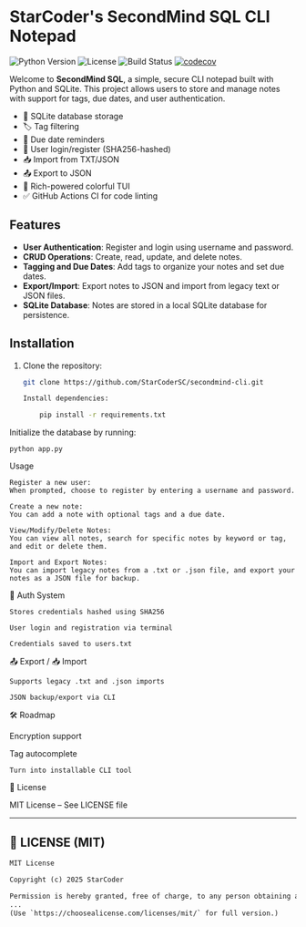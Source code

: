 # StarCoder's SecondMind SQL CLI Notepad

![Python Version](https://img.shields.io/badge/python-3.8%2B-blue)
![License](https://img.shields.io/github/license/StarCoderSC/secondmind-cli)
![Build Status](https://github.com/StarCoderSC/secondmind-cli/actions/workflows/python-app.yml/badge.svg)
[![codecov](https://codecov.io/gh/StarCoderSC/secondmind-cli/main/graph/badge.svg)](https://codecov.io/gh/StarCoderSC/secondmind-cli)

Welcome to **SecondMind SQL**, a simple, secure CLI notepad built with Python and SQLite. This project allows users to store and manage notes with support for tags, due dates, and user authentication.

- 🧾 SQLite database storage
- 🏷️ Tag filtering
- 📆 Due date reminders
- 🔐 User login/register (SHA256-hashed)
- 📥 Import from TXT/JSON
- 📤 Export to JSON
- 🌈 Rich-powered colorful TUI
- ✅ GitHub Actions CI for code linting


## Features
- **User Authentication**: Register and login using username and password.
- **CRUD Operations**: Create, read, update, and delete notes.
- **Tagging and Due Dates**: Add tags to organize your notes and set due dates.
- **Export/Import**: Export notes to JSON and import from legacy text or JSON files.
- **SQLite Database**: Notes are stored in a local SQLite database for persistence.

## Installation

1. Clone the repository:
    ```bash
    git clone https://github.com/StarCoderSC/secondmind-cli.git

    Install dependencies:

        pip install -r requirements.txt

Initialize the database by running:

    python app.py

Usage

    Register a new user:
    When prompted, choose to register by entering a username and password.

    Create a new note:
    You can add a note with optional tags and a due date.

    View/Modify/Delete Notes:
    You can view all notes, search for specific notes by keyword or tag, and edit or delete them.

    Import and Export Notes:
    You can import legacy notes from a .txt or .json file, and export your notes as a JSON file for backup.

🔐 Auth System

    Stores credentials hashed using SHA256

    User login and registration via terminal

    Credentials saved to users.txt

📤 Export / 📥 Import

    Supports legacy .txt and .json imports

    JSON backup/export via CLI

🛠 Roadmap

Encryption support

Tag autocomplete

    Turn into installable CLI tool

📄 License

MIT License – See LICENSE file


---

## 📜 LICENSE (MIT)

```txt
MIT License

Copyright (c) 2025 StarCoder

Permission is hereby granted, free of charge, to any person obtaining a copy
...
(Use `https://choosealicense.com/licenses/mit/` for full version.)